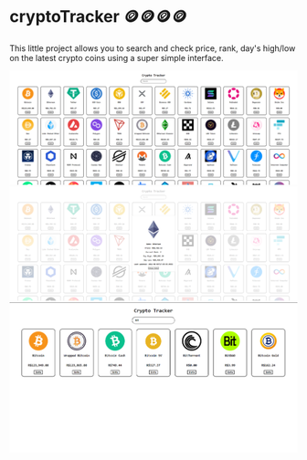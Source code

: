 # cryptoTracker 🪙🪙🪙🪙

This little project allows you to search and check price, rank, day's high/low on the latest crypto coins using a super simple interface.

![Screenshot](previewTracker.png)
![Screenshot](previewModal.png)
![Screenshot](previewSearch.png)
